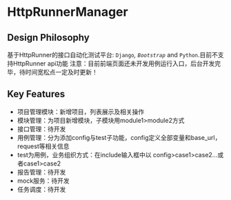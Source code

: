 # HttpRunnerManager


Design Philosophy
-----------------
基于HttpRunner的接口自动化测试平台: `Django`_, `Bootstrap`_ and `Python`.目前不支持HttpRunner api功能
注意：目前前端页面还未开发用例运行入口，后台开发完毕，待时间宽松点一定及时更新！

Key Features
------------

- 项目管理模块：新增项目，列表展示及相关操作
- 模块管理：为项目新增模块，子模块用module1>module2方式
- 接口管理：待开发
- 用例管理：分为添加config与test子功能，config定义全部变量和base_url，request等相关信息
- test为用例，业务组织方式：在include输入框中以 config>case1>case2...或者case1>case2
- 报告管理：待开发
- mock服务：待开发
- 任务调度：待开发


